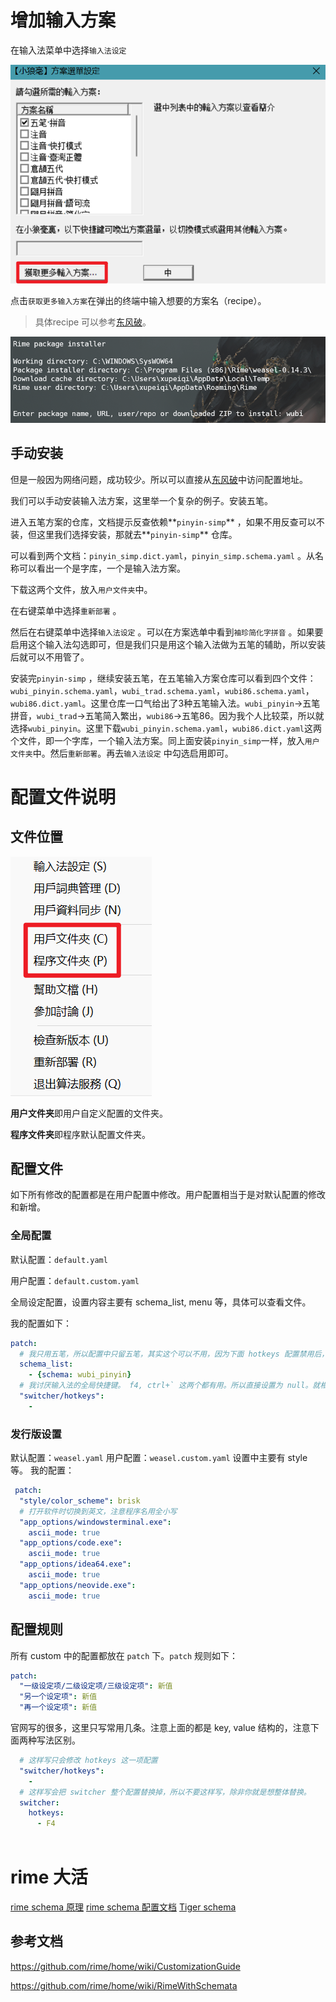 # 增加输入方案

在输入法菜单中选择`输入法设定`

![](attachments/Pasted%20image%2020230921163640.png)

点击`获取更多输入方案`在弹出的终端中输入想要的方案名（recipe）。

> 具体recipe 可以参考[东风破](https://github.com/rime/plum#packages)。

![](attachments/Pasted%20image%2020230921163658.png)

## 手动安装

但是一般因为网络问题，成功较少。所以可以直接从[东风破](https://github.com/rime/plum#packages)中访问配置地址。

我们可以手动安装输入法方案，这里举一个复杂的例子。安装五笔。

进入五笔方案的仓库，文档提示反查依赖**`pinyin-simp`** ，如果不用反查可以不装，但这里我们选择安装，那就去**`pinyin-simp`** 仓库。

可以看到两个文档：`pinyin_simp.dict.yaml`，`pinyin_simp.schema.yaml` 。从名称可以看出一个是字库，一个是输入法方案。

下载这两个文件，放入`用户文件夹`中。

在右键菜单中选择`重新部署` 。

然后在右键菜单中选择`输入法设定` 。可以在方案选单中看到`袖珍简化字拼音` 。如果要启用这个输入法勾选即可，但是我们只是用这个输入法做为五笔的辅助，所以安装后就可以不用管了。

安装完`pinyin-simp` ，继续安装五笔，在五笔输入方案仓库可以看到四个文件：`wubi_pinyin.schema.yaml`，`wubi_trad.schema.yaml`，`wubi86.schema.yaml`，`wubi86.dict.yaml`。这里仓库一口气给出了3种五笔输入法。`wubi_pinyin`→五笔拼音，`wubi_trad`→五笔简入繁出，`wubi86`→五笔86。因为我个人比较菜，所以就选择`wubi_pinyin`。这里下载`wubi_pinyin.schema.yaml`，`wubi86.dict.yaml`这两个文件，即一个字库，一个输入法方案。同上面安装`pinyin_simp`一样，放入`用户文件夹`中。然后`重新部署`。再去`输入法设定` 中勾选启用即可。

# 配置文件说明

## 文件位置

![](attachments/Pasted%20image%2020230921163827.png)

**用户文件夹**即用户自定义配置的文件夹。

**程序文件夹**即程序默认配置文件夹。

## 配置文件

如下所有修改的配置都是在用户配置中修改。用户配置相当于是对默认配置的修改和新增。

### 全局配置

默认配置：`default.yaml`

用户配置：`default.custom.yaml`

全局设定配置，设置内容主要有 schema_list, menu 等，具体可以查看文件。

我的配置如下：

```YAML
patch:
  # 我只用五笔，所以配置中只留五笔，其实这个可以不用，因为下面 hotkeys 配置禁用后，这个就没用了。
  schema_list:
    - {schema: wubi_pinyin}
  # 我讨厌输入法的全局快捷键。 f4, ctrl+` 这两个都有用。所以直接设置为 null。就相当于没有快捷键了。
  "switcher/hotkeys":
    - 

```

### 发行版设置

默认配置：`weasel.yaml`
用户配置：`weasel.custom.yaml`
设置中主要有 style 等。
我的配置：

```YAML
 patch:
  "style/color_scheme": brisk
  # 打开软件时切换到英文，注意程序名用全小写
  "app_options/windowsterminal.exe":
    ascii_mode: true
  "app_options/code.exe":
    ascii_mode: true
  "app_options/idea64.exe":
    ascii_mode: true
  "app_options/neovide.exe":
    ascii_mode: true
```

## 配置规则

所有 custom 中的配置都放在 `patch` 下。`patch` 规则如下：

```YAML
patch:
  "一级设定项/二级设定项/三级设定项": 新值
  "另一个设定项": 新值
  "再一个设定项": 新值
```

官网写的很多，这里只写常用几条。注意上面的都是 key, value 结构的，注意下面两种写法区别。

```YAML
  # 这样写只会修改 hotkeys 这一项配置
  "switcher/hotkeys":
    - 
  # 这样写会把 switcher 整个配置替换掉，所以不要这样写，除非你就是想整体替换。
  switcher:
    hotkeys:
      - F4
   
```

# rime 大活

[rime schema 原理](https://github.com/rime/home/wiki/RimeWithSchemata)
[rime schema 配置文档](https://github.com/LEOYoon-Tsaw/Rime_collections/blob/master/Rime_description.md)
[Tiger schema](Tiger%20schema/Tiger%20schema.md)

## 参考文档

<https://github.com/rime/home/wiki/CustomizationGuide>

<https://github.com/rime/home/wiki/RimeWithSchemata>
